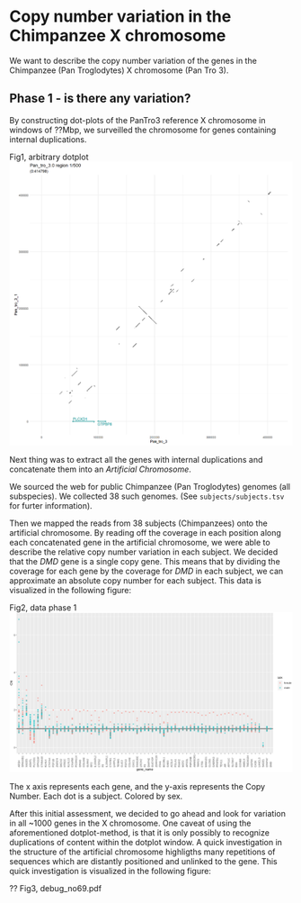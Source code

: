 # Copy number variation in the Chimpanzee X chromosome

We want to describe the copy number variation of the genes in the Chimpanzee (Pan Troglodytes) X chromosome (Pan Tro 3).

## Phase 1 - is there any variation?

By constructing dot-plots of the PanTro3 reference X chromosome in windows of ??Mbp, we surveilled the chromosome for genes containing internal duplications.

Fig1, arbitrary dotplot
![what](https://github.com/cmkobel/ChimpX/blob/master/01dotplot/1plots/window_1.png "example dotplot")


Next thing was to extract all the genes with internal duplications and concatenate them into an *Artificial Chromosome*.

We sourced the web for public Chimpanzee (Pan Troglodytes) genomes (all subspecies). We collected 38 such genomes. (See `subjects/subjects.tsv` for furter information).

Then we mapped the reads from 38 subjects (Chimpanzees) onto the artificial chromosome. By reading off the coverage in each position along each concatenated gene in the artificial chromosome, we were able to describe the relative copy number variation in each subject. We decided that the *DMD* gene is a single copy gene. This means that by dividing the coverage for each gene by the coverage for *DMD* in each subject, we can approximate an absolute copy number for each subject. This data is visualized in the following figure:

Fig2, data phase 1
![2](https://github.com/cmkobel/ChimpX/blob/master/visualization/chimpx_region_points.png "variation in selected genes")


The x axis represents each gene, and the y-axis represents the Copy Number. Each dot is a subject. Colored by sex.

After this initial assessment, we decided to go ahead and look for variation in all ~1000 genes in the X chromosome. One caveat of using the aforementioned dotplot-method, is that it is only possibly to recognize duplications of content within the dotplot window. A quick investigation in the structure of the artificial chromosome highligths many repetitions of sequences which are distantly positioned and unlinked to the gene. This quick investigation is visualized in the following figure:

?? Fig3, debug_no69.pdf
